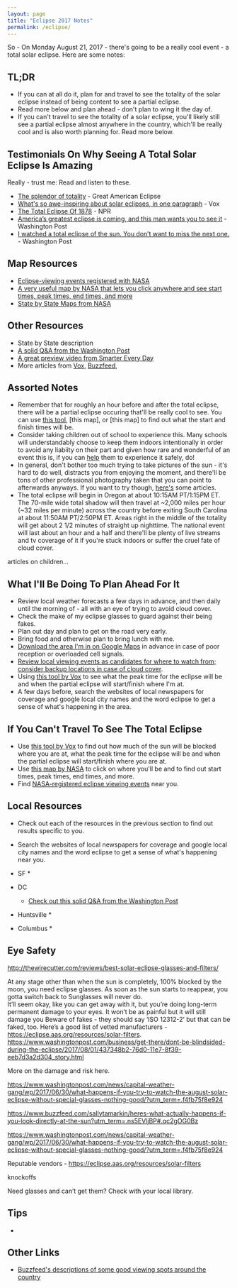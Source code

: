 ```yaml
---
layout: page
title: "Eclipse 2017 Notes"
permalink: /eclipse/
---
```


So - On Monday August 21, 2017 - there's going to be a really cool event - a total solar eclipse.  Here are some notes:  


## TL;DR 
* If you can at all do it, plan for and travel to see the totality of the solar eclipse instead of being content to see a partial eclipse.  
* Read more below and plan ahead - don't plan to wing it the day of.  
* If you can't travel to see the totality of a solar eclipse, you'll likely still see a partial eclipse almost anywhere in the country, which'll be really cool and is also worth planning for.  Read more below.  


## Testimonials On Why Seeing A Total Solar Eclipse Is Amazing 

Really - trust me: Read and listen to these.  

* [The splendor of totality](https://www.greatamericaneclipse.com/splendor/) - Great American Eclipse
* [What's so awe-inspiring about solar eclipses, in one paragraph](https://www.vox.com/science-and-health/2017/7/17/15965422/solar-eclipse-2017-august-totality-awesome) - Vox
* [The Total Eclipse Of 1878](http://www.npr.org/2017/07/15/537381259/the-total-eclipse-of-1878) - NPR
* [America’s greatest eclipse is coming, and this man wants you to see it](https://www.washingtonpost.com/national/health-science/a-lifelong-eclipse-chasers-promise-to-america-you-will-never-be-the-same/2017/07/17/65c29212-68af-11e7-8eb5-cbccc2e7bfbf_story.html) - Washington Post 
* [I watched a total eclipse of the sun. You don’t want to miss the next one.](https://www.washingtonpost.com/news/posteverything/wp/2017/06/21/i-watched-a-total-eclipse-of-the-sun-you-dont-want-to-miss-the-next-one/) - Washington Post 


## Map Resources 

* [Eclipse-viewing events registered with NASA](https://eclipse2017.nasa.gov/sites/default/files/2017_solar_eclipse_general_events.html)
* [A very useful map by NASA that lets you click anywhere and see start times, peak times, end times, and more](https://eclipse2017.nasa.gov/sites/default/files/interactive_map/index.html)
* [State by State Maps from NASA](https://www.vox.com/science-and-health/2017/6/15/15804336/2017-solar-eclipse-map-united-states-nasa)

## Other Resources
* State by State description 
* [A solid Q&A from the Washington Post](https://live.washingtonpost.com/qa-eclipse-coverage-live-20170801.html)
* [A great preview video from Smarter Every Day](https://www.youtube.com/watch?v=qc7MfcKF1-s)
* More articles from [Vox](https://www.vox.com/2017/7/26/15993716/solar-eclipse-2017), [Buzzfeed](https://www.buzzfeed.com/eclipse), 


## Assorted Notes 

* Remember that for roughly an hour before and after the total eclipse, there will be a partial eclipse occuring that'll be really cool to see.  You can use [this tool](https://www.vox.com/science-and-health/2017/7/25/16019892/solar-eclipse-2017-interactive-map), [this map], or [this map] to find out what the start and finish times will be.  
* Consider taking children out of school to experience this.  Many schools will understandably choose to keep them indoors intentionally in order to avoid any liabiity on their part and given how rare and wonderful of an event this is, if you can [help](https://live.washingtonpost.com/qa-eclipse-coverage-live-20170801.html#4799181) them to experience it safely, do!  
* In general, don't bother too much trying to take pictures of the sun - it's hard to do well, distracts you from enjoying the moment, and there'll be tons of other professional photography taken that you can point to afterwards anyways.  If you want to try though, [here's](https://www.washingtonpost.com/news/capital-weather-gang/wp/2017/08/01/want-to-use-your-phone-to-photograph-the-solar-eclipse-read-this-first) some articles.  
* The total eclipse will begin in Oregon at about 10:15AM PT/1:15PM ET.  The 70-mile wide total shadow will then travel at ~2,000 miles per hour (~32 miles per minute) across the country before exiting South Carolina at about 11:50AM PT/2:50PM ET.  Areas right in the middle of the totality will get about 2 1/2 minutes of straight up nighttime.  The national event will last about an hour and a half and there'll be plenty of live streams and tv coverage of it if you're stuck indoors or suffer the cruel fate of cloud cover.  



articles on children...



## What I'll Be Doing To Plan Ahead For It

* Review local weather forecasts a few days in advance, and then daily until the morning of - all with an eye of trying to avoid cloud cover.  
* Check the make of my eclipse glasses to guard against their being fakes.  
* Plan out day and plan to get on the road very early.  
* Bring food and otherwise plan to bring lunch with me.  
* [Download the area I'm in on Google Maps](https://support.google.com/maps/answer/6291838?co=GENIE.Platform%3DAndroid&hl=en&oco=0) in advance in case of poor reception or overloaded cell signals.  
* [Review local viewing events as candidates for where to watch from; consider backup locations in case of cloud cover](https://eclipse2017.nasa.gov/sites/default/files/2017_solar_eclipse_general_events.html).
* Using [this tool by Vox](https://www.vox.com/science-and-health/2017/7/25/16019892/solar-eclipse-2017-interactive-map) to see what the peak time for the eclipse will be and when the partial eclipse will start/finish where I'm at.  
* A few days before, search the websites of local newspapers for coverage and google local city names and the word eclipse to get a sense of what's happening in the area.  


## If You Can't Travel To See The Total Eclipse
* Use [this tool by Vox](https://www.vox.com/science-and-health/2017/7/25/16019892/solar-eclipse-2017-interactive-map) to find out how much of the sun will be blocked where you are at, what the peak time for the eclipse will be and when the partial eclipse will start/finish where you are at. 
* Use [this map by NASA](https://eclipse2017.nasa.gov/sites/default/files/interactive_map/index.html) to click on where you'll be and to find out start times, peak times, end times, and more.  
* Find [NASA-registered eclipse viewing events](https://eclipse2017.nasa.gov/sites/default/files/2017_solar_eclipse_general_events.html) near you.  



## Local Resources 

* Check out each of the resources in the previous section to find out results specific to you.  
* Search the websites of local newspapers for coverage and google local city names and the word eclipse to get a sense of what's happening near you.  




* SF 
  * 
* DC 
  * [Check out this solid Q&A from the Washington Post](https://live.washingtonpost.com/qa-eclipse-coverage-live-20170801.html)
* Huntsville 
  * 
* Columbus
  * 




## Eye Safety 


http://thewirecutter.com/reviews/best-solar-eclipse-glasses-and-filters/


At any stage other than when the sun is completely, 100% blocked by the moon, you need eclipse glasses.  As soon as the sun starts to reappear, you gotta switch back to 
Sunglasses will never do.  
It’ll seem okay, like you can get away with it, but you’re doing long-term permanent damage to your eyes.  It won’t be as painful but it will still damage you 
Beware of fakes - they should say ‘ISO 12312-2’ but that can be faked, too.  Here’s a good list of vetted manufacturers - https://eclipse.aas.org/resources/solar-filters.  
https://www.washingtonpost.com/business/get-there/dont-be-blindsided-during-the-eclipse/2017/08/01/437348b2-76d0-11e7-8f39-eeb7d3a2d304_story.html




More on the damage and risk here.  

https://www.washingtonpost.com/news/capital-weather-gang/wp/2017/06/30/what-happens-if-you-try-to-watch-the-august-solar-eclipse-without-special-glasses-nothing-good/?utm_term=.f4fb75f8e924

https://www.buzzfeed.com/sallytamarkin/heres-what-actually-happens-if-you-look-directly-at-the-sun?utm_term=.ns5EVljBP#.qc2gOG0Bz

https://www.washingtonpost.com/news/capital-weather-gang/wp/2017/06/30/what-happens-if-you-try-to-watch-the-august-solar-eclipse-without-special-glasses-nothing-good/?utm_term=.f4fb75f8e924

Reputable vendors - https://eclipse.aas.org/resources/solar-filters

knockoffs

Need glasses and can’t get them?  Check with your local library.  



## Tips

* 


## Other Links
* [Buzzfeed's descriptions of some good viewing spots around the country](https://www.buzzfeed.com/zahrahirji/spectacular-views-of-the-eclipse?utm_term=.thoLxy2o7#.whRRn90zg)

